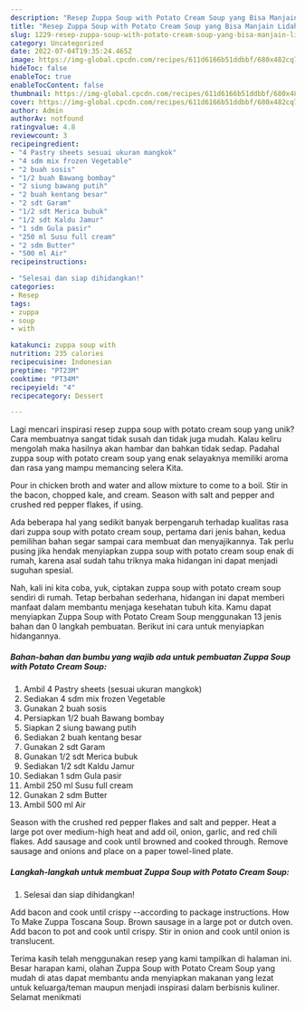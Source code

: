 ```yaml
---
description: "Resep Zuppa Soup with Potato Cream Soup yang Bisa Manjain Lidah"
title: "Resep Zuppa Soup with Potato Cream Soup yang Bisa Manjain Lidah"
slug: 1229-resep-zuppa-soup-with-potato-cream-soup-yang-bisa-manjain-lidah
category: Uncategorized
date: 2022-07-04T19:35:24.465Z
image: https://img-global.cpcdn.com/recipes/611d6166b51ddbbf/680x482cq70/zuppa-soup-with-potato-cream-soup-foto-resep-utama.jpg
hideToc: false
enableToc: true
enableTocContent: false
thumbnail: https://img-global.cpcdn.com/recipes/611d6166b51ddbbf/680x482cq70/zuppa-soup-with-potato-cream-soup-foto-resep-utama.jpg
cover: https://img-global.cpcdn.com/recipes/611d6166b51ddbbf/680x482cq70/zuppa-soup-with-potato-cream-soup-foto-resep-utama.jpg
author: Admin
authorAv: notfound
ratingvalue: 4.8
reviewcount: 3
recipeingredient:
- "4 Pastry sheets sesuai ukuran mangkok"
- "4 sdm mix frozen Vegetable"
- "2 buah sosis"
- "1/2 buah Bawang bombay"
- "2 siung bawang putih"
- "2 buah kentang besar"
- "2 sdt Garam"
- "1/2 sdt Merica bubuk"
- "1/2 sdt Kaldu Jamur"
- "1 sdm Gula pasir"
- "250 ml Susu full cream"
- "2 sdm Butter"
- "500 ml Air"
recipeinstructions:

- "Selesai dan siap dihidangkan!"
categories:
- Resep
tags:
- zuppa
- soup
- with

katakunci: zuppa soup with 
nutrition: 235 calories
recipecuisine: Indonesian
preptime: "PT23M"
cooktime: "PT34M"
recipeyield: "4"
recipecategory: Dessert

---
```





Lagi mencari inspirasi resep zuppa soup with potato cream soup yang unik? Cara membuatnya sangat tidak susah dan tidak juga mudah. Kalau keliru mengolah maka hasilnya akan hambar dan bahkan tidak sedap. Padahal zuppa soup with potato cream soup yang enak selayaknya memiliki aroma dan rasa yang mampu memancing selera Kita.





Pour in chicken broth and water and allow mixture to come to a boil. Stir in the bacon, chopped kale, and cream. Season with salt and pepper and crushed red pepper flakes, if using.

Ada beberapa hal yang sedikit banyak berpengaruh terhadap kualitas rasa dari zuppa soup with potato cream soup, pertama dari jenis bahan, kedua pemilihan bahan segar sampai cara membuat dan menyajikannya. Tak perlu pusing jika hendak menyiapkan zuppa soup with potato cream soup enak di rumah, karena asal sudah tahu triknya maka hidangan ini dapat menjadi suguhan spesial.






Nah, kali ini kita coba, yuk, ciptakan zuppa soup with potato cream soup sendiri di rumah. Tetap berbahan sederhana, hidangan ini dapat memberi manfaat dalam membantu menjaga kesehatan tubuh kita. Kamu dapat menyiapkan Zuppa Soup with Potato Cream Soup menggunakan 13 jenis bahan dan 0 langkah pembuatan. Berikut ini cara untuk menyiapkan hidangannya.

<!--inarticleads1-->

##### Bahan-bahan dan bumbu yang wajib ada untuk pembuatan Zuppa Soup with Potato Cream Soup:

1. Ambil 4 Pastry sheets (sesuai ukuran mangkok)
1. Sediakan 4 sdm mix frozen Vegetable
1. Gunakan 2 buah sosis
1. Persiapkan 1/2 buah Bawang bombay
1. Siapkan 2 siung bawang putih
1. Sediakan 2 buah kentang besar
1. Gunakan 2 sdt Garam
1. Gunakan 1/2 sdt Merica bubuk
1. Sediakan 1/2 sdt Kaldu Jamur
1. Sediakan 1 sdm Gula pasir
1. Ambil 250 ml Susu full cream
1. Gunakan 2 sdm Butter
1. Ambil 500 ml Air


Season with the crushed red pepper flakes and salt and pepper. Heat a large pot over medium-high heat and add oil, onion, garlic, and red chili flakes. Add sausage and cook until browned and cooked through. Remove sausage and onions and place on a paper towel-lined plate. 

<!--inarticleads2-->

##### Langkah-langkah untuk membuat Zuppa Soup with Potato Cream Soup:


1. Selesai dan siap dihidangkan!

Add bacon and cook until crispy --according to package instructions. How To Make Zuppa Toscana Soup. Brown sausage in a large pot or dutch oven. Add bacon to pot and cook until crispy. Stir in onion and cook until onion is translucent. 

Terima kasih telah menggunakan resep yang kami tampilkan di halaman ini. Besar harapan kami, olahan Zuppa Soup with Potato Cream Soup yang mudah di atas dapat membantu anda menyiapkan makanan yang lezat untuk keluarga/teman maupun menjadi inspirasi dalam berbisnis kuliner. Selamat menikmati
